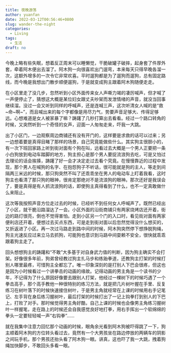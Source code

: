 ```yaml
---
title: 夜晚游荡
author: yuanfan
date: 2022-03-12T00:56:46+0800
slug: wander-the-night
categories:
  - Living
tags:
  - 生活
draft: no
---
```




<!--more-->

今晚上略有些失眠，想着反正周末可以睡懒觉，干脆破罐子破摔，起身套了件厚外套，牵着阿木便出去溜了。阿木狗一向很喜欢出门遛弯，本来每天只得早晚各溜一次，这额外增多的一次令它非常欢喜。平时遛狗都是为了遛狗而遛狗，总有固定路线，而今晚是我想出门散步顺便遛狗，于是就变成狗主跟着阿木狗随便走走。

在小区里走了没几步，忽然听到小区外面传来女人声嘶力竭的凄厉喊声，但才喊了一声便停止了，猜想这大概是某位妇女跟丈夫吵架而发泄情绪的声音，就没当回事继续溜。没过一会又听到同样的呼喊声，还是连喊三声，这次听清女人喊的是“救~命~啊~”，而且喊出来的每个字都像是用尽力气，势要声音足够大、传得足够远。心想难道是女人被家暴了嘛？踌躇了几秒打算出去看看。经过一个路口转角的时候，又突然听到一个奇怪的女声，迎面一人匆匆走来，吓我一大跳。

出了小区门，一边观察周边商铺还有没有开门的，这样要是求救的话可以过来；另一边想着要是真得目睹了那样的场景，自己究竟能做些什么。其实狗主很胆小的，有一次下班回家路上听到街对面有个狗在叫，远看过去大概是一个男人正要把一条小白狗放到电动车踏脚的地方，狗主担心是那个男人要捉流浪狗去吃，可是又怕过去理论的话会挨揍，踌躇了好一会才决定走过去看个究竟。在慢慢靠近的过程中发现，那个男人在喊狗的名字、在抱怨狗子不听话，很可能就是狗的主人，等走到间隔两三米远的时候，那只狗突然不叫了还乖乖坐在男人的电动车上盯着我看，这时狗主也看清了那只狗的眼神，很肯定那绝对不是流浪狗的眼神。那次还好是我误会了，要是真得是有人抓流浪狗的话，即使狗主真得看到了什么，也不一定真敢做什么来阻止。

这次等我按照声音方位走过去的时候，已经听不到任何女人呼喊声了。既然已经出了小区，就干脆沿路溜达了一会。小区外面的沿街商铺只有两家烧烤店还开着，街边的路灯很亮，倒也不觉得害怕。走到小区另一个门的入口时，看见街对面有两家便利店还开着，便想过去买点东西，可是走到街对面以后忽然觉得没什么想买的，又折返进了小区。再一次过马路走到路中间的时候，阿木狗突然停下想挣脱狗绳，狗主光速反应过来立马去抓狗，可能狗也意识到马路中间耍赖不安全，很快就乖乖跟着狗主走了。

回头想想狗主的踌躇和“不敢”大多基于对自身武力值的判断，因为狗主确实不会打架。好像很多年前，狗弟曾经教过狗主扎马步和练跆拳道，还教狗主打架的时候打别人哪里最疼，可惜狗主全都忘了。唯一印象深刻的是打别人下巴会很疼，但这也是因为小时候看过一个讲拳击的动画的缘故。记得动画的男主角是一个读书的少年，不记得为了什么原因好像要去跟别人打架，他经过一棵树下的时候巧遇了一个拳击高手，那个高手教他一种很特别的练习方法，就是把几片树叶握在手里、反复练习在树叶落下的时候快速接住树叶，于是男主角就经常在上课的时候用右手记笔记、左手背在身后练习握树叶，最后打架的时候打出了一记上钩拳打到别人的下巴上，打败了对手。那时候觉得男主角好酷，自己上课的时候也会像男主角练习握树叶一样握笔，走在路上的时候还会自我感觉良好地打拳，用右手挥出一个软绵绵的拳头一定要轻轻喊一声“右钩拳”……

就在我集中注意力回忆那个动画的时候，眼角余光看到阿木狗被吓得跳了一下，狗主顺着阿木狗的方位转头看过去，竟然有一个大男孩坐在路边停放的两辆车的阴影之间玩手机，那个男孩还抬头看了阿木狗一眼。讲真，这也吓了我一大跳，拽着狗绳加快脚步，不敢回头多看一眼。
